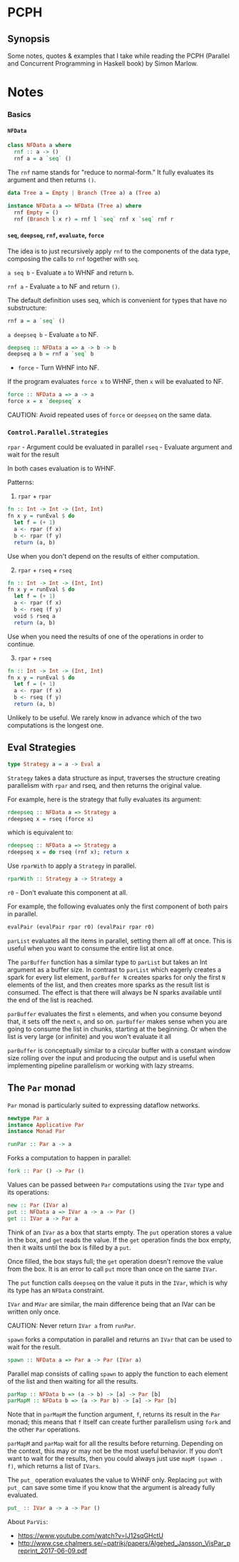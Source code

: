# PCPH

## Synopsis

Some notes, quotes & examples that I take while reading the PCPH (Parallel and
Concurrent Programming in Haskell book) by Simon Marlow.

# Notes

### Basics

#### `NFData`

```haskell
class NFData a where
  rnf :: a -> ()
  rnf a = a `seq` ()
```

The `rnf` name stands for "reduce to normal-form."
It fully evaluates its argument and then returns `()`.

```haskell
data Tree a = Empty | Branch (Tree a) a (Tree a)

instance NFData a => NFData (Tree a) where
  rnf Empty = ()
  rnf (Branch l x r) = rnf l `seq` rnf x `seq` rnf r
```

#### `seq`, `deepseq`, `rnf`, `evaluate`, `force`

The idea is to just recursively apply `rnf` to the components of the data type,
composing the calls to `rnf` together with `seq`.

`a seq b` - Evaluate `a` to WHNF and return `b`.

`rnf a` - Evaluate `a` to NF and return `()`.

The default definition uses seq,
which is convenient for types that have no substructure:

```haskell
rnf a = a `seq` ()
```

`a deepseq b` - Evaluate `a` to NF.

```haskell
deepseq :: NFData a => a -> b -> b
deepseq a b = rnf a `seq` b
```

* `force` - Turn WHNF into NF.

If the program evaluates `force x` to WHNF,
then `x` will be evaluated to NF.

```haskell
force :: NFData a => a -> a
force x = x `deepseq` x
```

CAUTION: Avoid repeated uses of `force` or `deepseq` on the same data.

### `Control.Parallel.Strategies`

`rpar` - Argument could be evaluated in parallel
`rseq` - Evaluate argument and wait for the result

In both cases evaluation is to WHNF.

Patterns:

1. `rpar` + `rpar`

```haskell
fn :: Int -> Int -> (Int, Int)
fn x y = runEval $ do
  let f = (+ 1)
  a <- rpar (f x)
  b <- rpar (f y)
  return (a, b)
```

Use when you don't depend on the results of either computation.

2. `rpar` + `rseq` + `rseq`

```haskell
fn :: Int -> Int -> (Int, Int)
fn x y = runEval $ do
  let f = (+ 1)
  a <- rpar (f x)
  b <- rseq (f y)
  void $ rseq a
  return (a, b)
```

Use when you need the results of
one of the operations in order to continue.

3. `rpar` + `rseq`

```haskell
fn :: Int -> Int -> (Int, Int)
fn x y = runEval $ do
  let f = (+ 1)
  a <- rpar (f x)
  b <- rseq (f y)
  return (a, b)
```

Unlikely to be useful. We rarely know in advance which of the two computations
is the longest one.

## Eval Strategies

```haskell
type Strategy a = a -> Eval a
```

`Strategy` takes a data structure as input, traverses the structure creating
parallelism with `rpar` and rseq, and then returns the original value.

For example, here is the strategy that fully evaluates its argument:

```haskell
rdeepseq :: NFData a => Strategy a
rdeepseq x = rseq (force x)
```

which is equivalent to:

```haskell
rdeepseq :: NFData a => Strategy a
rdeepseq x = do rseq (rnf x); return x
```

Use `rparWith` to apply a `Strategy` in parallel.

```haskell
rparWith :: Strategy a -> Strategy a
```

`r0` - Don't evaluate this component at all.

For example, the following evaluates only the
first component of both pairs in parallel.

```haskell
evalPair (evalPair rpar r0) (evalPair rpar r0)
```

`parList` evaluates all the items in parallel, setting them all off at once.
This is useful when you want to consume the entire list at once.

The `parBuffer` function has a similar type to `parList` but takes an Int argument
as a buffer size. In contrast to `parList` which eagerly creates a spark for every
list element, `parBuffer N` creates sparks for only the first `N` elements of the
list, and then creates more sparks as the result list is consumed. The effect is
that there will always be N sparks available until the end of the list is
reached.

`parBuffer` evaluates the first `n` elements, and when you consume beyond that, it
sets off the next `n`, and so on. `parBuffer` makes sense when you are going to
consume the list in chunks, starting at the beginning. Or when the list is very
large (or infinite) and you won't evaluate it all

`parBuffer` is conceptually similar to a circular buffer with a constant window
size rolling over the input and producing the output and is useful when
implementing pipeline parallelism or working with lazy streams.

## The `Par` monad

`Par` monad is particularly suited to expressing dataflow networks.

```haskell
newtype Par a
instance Applicative Par
instance Monad Par

runPar :: Par a -> a
```

Forks a computation to happen in parallel:

```haskell
fork :: Par () -> Par ()
```

 Values can be passed between `Par` computations using the `IVar` type and its
 operations:

```haskell
new :: Par (IVar a)
put :: NFData a => IVar a -> a -> Par ()
get :: IVar a -> Par a
```

Think of an `IVar` as a box that starts empty.
The `put` operation stores a value in the box, and `get` reads the value.
If the `get` operation finds the box empty, then it waits until the box is filled by a `put`.

Once filled, the box stays full; the `get` operation doesn’t remove the value
from the box. It is an error to call `put` more than once on the same `IVar`.

The `put` function calls `deepseq` on the value it puts in the `IVar`, which is
why its type has an `NFData` constraint.

`IVar` and `MVar` are similar, the main difference being that an IVar can be
written only once.

CAUTION: Never return `IVar a` from `runPar`.

`spawn` forks a computation in parallel and returns an `IVar` that can be used
to wait for the result.

```haskell
spawn :: NFData a => Par a -> Par (IVar a)
```

Parallel map consists of calling `spawn` to apply the function to each element
of the list and then waiting for all the results.

```haskell
parMap :: NFData b => (a -> b) -> [a] -> Par [b]
parMapM :: NFData b => (a -> Par b) -> [a] -> Par [b]
```

Note that in `parMapM` the function argument, `f`, returns its result in the
`Par` monad; this means that `f` itself can create further parallelism using
`fork` and the other `Par` operations.

`parMapM` and `parMap` wait for all the results before returning. Depending on
the context, this may or may not be the most useful behavior. If you don’t want
to wait for the results, then you could always just use `mapM (spawn . f)`,
which returns a list of `IVars`.

The `put_` operation evaluates the value to WHNF only. Replacing `put` with
`put_` can save some time if you know that the argument is already fully evaluated.

```haskell
put_ :: IVar a -> a -> Par ()
```

About `ParVis`:

* https://www.youtube.com/watch?v=lJ12sqGHctU
* http://www.cse.chalmers.se/~patrikj/papers/Algehed_Jansson_VisPar_preprint_2017-06-09.pdf
